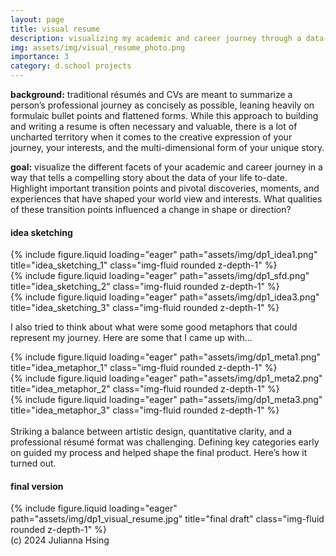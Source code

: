 ```yaml
---
layout: page
title: visual resume
description: visualizing my academic and career journey through a data-driven story
img: assets/img/visual_resume_photo.png
importance: 3
category: d.school projects
---
```


**background:** traditional résumés and CVs are meant to summarize a person’s professional journey as concisely as possible, leaning heavily on formulaic bullet points and flattened forms. While this approach to building and writing a resume is often necessary and valuable, there is a lot of uncharted territory when it comes to the creative expression of your journey, your interests, and the multi-dimensional form of your unique story.

**goal:** visualize the different facets of your academic and career journey in a way that tells a compelling story about the data of your life to-date. Highlight important transition points and pivotal discoveries, moments, and experiences that have shaped your world view and interests. What qualities of these transition points influenced a change in shape or direction?

#### idea sketching


<div class="row">
    <div class="col-sm mt-3 mt-md-0">
        {% include figure.liquid loading="eager" path="assets/img/dp1_idea1.png" title="idea_sketching_1" class="img-fluid rounded z-depth-1" %}
    </div>
    <div class="col-sm mt-3 mt-md-0">
        {% include figure.liquid loading="eager" path="assets/img/dp1_sfd.png" title="idea_sketching_2" class="img-fluid rounded z-depth-1" %}
    </div>
    <div class="col-sm mt-3 mt-md-0">
        {% include figure.liquid loading="eager" path="assets/img/dp1_idea3.png" title="idea_sketching_3" class="img-fluid rounded z-depth-1" %}
    </div>
</div>

I also tried to think about what were some good metaphors that could represent my journey. Here are some that I came up with...
<div class="row">
    <div class="col-sm mt-3 mt-md-0">
        {% include figure.liquid loading="eager" path="assets/img/dp1_meta1.png" title="idea_metaphor_1" class="img-fluid rounded z-depth-1" %}
    </div>
    <div class="col-sm mt-3 mt-md-0">
        {% include figure.liquid loading="eager" path="assets/img/dp1_meta2.png" title="idea_metaphor_2" class="img-fluid rounded z-depth-1" %}
    </div>
    <div class="col-sm mt-3 mt-md-0">
        {% include figure.liquid loading="eager" path="assets/img/dp1_meta3.png" title="idea_metaphor_3" class="img-fluid rounded z-depth-1" %}
    </div>
</div>
<br>
Striking a balance between artistic design, quantitative clarity, and a professional résumé format was challenging. Defining key categories early on guided my process and helped shape the final product. Here’s how it turned out.
<br>

#### final version
<div class="row">
    <div class="col-sm mt-3 mt-md-0">
        {% include figure.liquid loading="eager" path="assets/img/dp1_visual_resume.jpg" title="final draft" class="img-fluid rounded z-depth-1" %}
    </div>
</div>
<div class="caption">
    (c) 2024 Julianna Hsing
</div>
